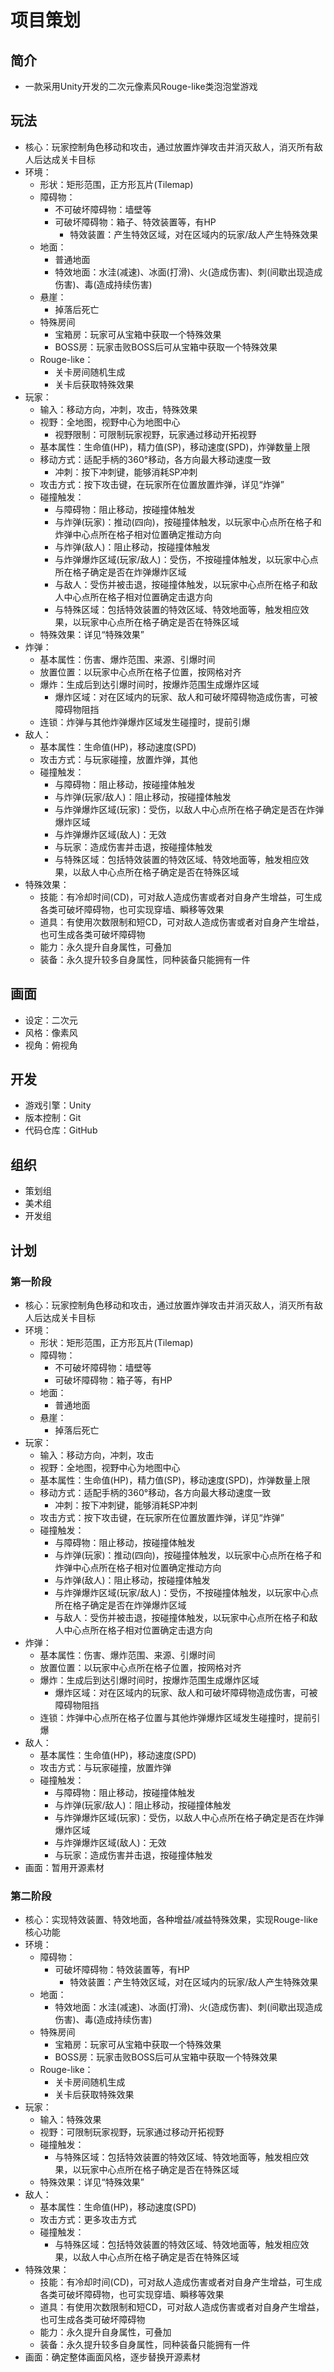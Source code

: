 # 项目策划

## 简介

- 一款采用Unity开发的二次元像素风Rouge-like类泡泡堂游戏

## 玩法

- 核心：玩家控制角色移动和攻击，通过放置炸弹攻击并消灭敌人，消灭所有敌人后达成关卡目标
- 环境：
  - 形状：矩形范围，正方形瓦片(Tilemap)
  - 障碍物：
    - 不可破坏障碍物：墙壁等
    - 可破坏障碍物：箱子、特效装置等，有HP
      - 特效装置：产生特效区域，对在区域内的玩家/敌人产生特殊效果
  - 地面：
    - 普通地面
    - 特效地面：水洼(减速)、冰面(打滑)、火(造成伤害)、刺(间歇出现造成伤害)、毒(造成持续伤害)
  - 悬崖：
    - 掉落后死亡
  - 特殊房间
    - 宝箱房：玩家可从宝箱中获取一个特殊效果
    - BOSS房：玩家击败BOSS后可从宝箱中获取一个特殊效果
  - Rouge-like：
    - 关卡房间随机生成
    - 关卡后获取特殊效果
- 玩家：
  - 输入：移动方向，冲刺，攻击，特殊效果
  - 视野：全地图，视野中心为地图中心
    - 视野限制：可限制玩家视野，玩家通过移动开拓视野
  - 基本属性：生命值(HP)，精力值(SP)，移动速度(SPD)，炸弹数量上限
  - 移动方式：适配手柄的360°移动，各方向最大移动速度一致
    - 冲刺：按下冲刺键，能够消耗SP冲刺
  - 攻击方式：按下攻击键，在玩家所在位置放置炸弹，详见“炸弹”
  - 碰撞触发：
    - 与障碍物：阻止移动，按碰撞体触发
    - 与炸弹(玩家)：推动(四向)，按碰撞体触发，以玩家中心点所在格子和炸弹中心点所在格子相对位置确定推动方向
    - 与炸弹(敌人)：阻止移动，按碰撞体触发
    - 与炸弹爆炸区域(玩家/敌人)：受伤，不按碰撞体触发，以玩家中心点所在格子确定是否在炸弹爆炸区域
    - 与敌人：受伤并被击退，按碰撞体触发，以玩家中心点所在格子和敌人中心点所在格子相对位置确定击退方向
    - 与特殊区域：包括特效装置的特效区域、特效地面等，触发相应效果，以玩家中心点所在格子确定是否在特殊区域
  - 特殊效果：详见“特殊效果”
- 炸弹：
  - 基本属性：伤害、爆炸范围、来源、引爆时间
  - 放置位置：以玩家中心点所在格子位置，按网格对齐
  - 爆炸：生成后到达引爆时间时，按爆炸范围生成爆炸区域
    - 爆炸区域：对在区域内的玩家、敌人和可破坏障碍物造成伤害，可被障碍物阻挡
  - 连锁：炸弹与其他炸弹爆炸区域发生碰撞时，提前引爆
- 敌人：
  - 基本属性：生命值(HP)，移动速度(SPD)
  - 攻击方式：与玩家碰撞，放置炸弹，其他
  - 碰撞触发：
    - 与障碍物：阻止移动，按碰撞体触发
    - 与炸弹(玩家/敌人)：阻止移动，按碰撞体触发
    - 与炸弹爆炸区域(玩家)：受伤，以敌人中心点所在格子确定是否在炸弹爆炸区域
    - 与炸弹爆炸区域(敌人)：无效
    - 与玩家：造成伤害并击退，按碰撞体触发
    - 与特殊区域：包括特效装置的特效区域、特效地面等，触发相应效果，以敌人中心点所在格子确定是否在特殊区域
- 特殊效果：
  - 技能：有冷却时间(CD)，可对敌人造成伤害或者对自身产生增益，可生成各类可破坏障碍物，也可实现穿墙、瞬移等效果
  - 道具：有使用次数限制和短CD，可对敌人造成伤害或者对自身产生增益，也可生成各类可破坏障碍物
  - 能力：永久提升自身属性，可叠加
  - 装备：永久提升较多自身属性，同种装备只能拥有一件

## 画面

- 设定：二次元
- 风格：像素风
- 视角：俯视角

## 开发

- 游戏引擎：Unity
- 版本控制：Git
- 代码仓库：GitHub

## 组织

- 策划组
- 美术组
- 开发组

## 计划

### 第一阶段

- 核心：玩家控制角色移动和攻击，通过放置炸弹攻击并消灭敌人，消灭所有敌人后达成关卡目标
- 环境：
  - 形状：矩形范围，正方形瓦片(Tilemap)
  - 障碍物：
    - 不可破坏障碍物：墙壁等
    - 可破坏障碍物：箱子等，有HP
  - 地面：
    - 普通地面
  - 悬崖：
    - 掉落后死亡
- 玩家：
  - 输入：移动方向，冲刺，攻击
  - 视野：全地图，视野中心为地图中心
  - 基本属性：生命值(HP)，精力值(SP)，移动速度(SPD)，炸弹数量上限
  - 移动方式：适配手柄的360°移动，各方向最大移动速度一致
    - 冲刺：按下冲刺键，能够消耗SP冲刺
  - 攻击方式：按下攻击键，在玩家所在位置放置炸弹，详见“炸弹”
  - 碰撞触发：
    - 与障碍物：阻止移动，按碰撞体触发
    - 与炸弹(玩家)：推动(四向)，按碰撞体触发，以玩家中心点所在格子和炸弹中心点所在格子相对位置确定推动方向
    - 与炸弹(敌人)：阻止移动，按碰撞体触发
    - 与炸弹爆炸区域(玩家/敌人)：受伤，不按碰撞体触发，以玩家中心点所在格子确定是否在炸弹爆炸区域
    - 与敌人：受伤并被击退，按碰撞体触发，以玩家中心点所在格子和敌人中心点所在格子相对位置确定击退方向
- 炸弹：
  - 基本属性：伤害、爆炸范围、来源、引爆时间
  - 放置位置：以玩家中心点所在格子位置，按网格对齐
  - 爆炸：生成后到达引爆时间时，按爆炸范围生成爆炸区域
    - 爆炸区域：对在区域内的玩家、敌人和可破坏障碍物造成伤害，可被障碍物阻挡
  - 连锁：炸弹中心点所在格子位置与其他炸弹爆炸区域发生碰撞时，提前引爆
- 敌人：
  - 基本属性：生命值(HP)，移动速度(SPD)
  - 攻击方式：与玩家碰撞，放置炸弹
  - 碰撞触发：
    - 与障碍物：阻止移动，按碰撞体触发
    - 与炸弹(玩家/敌人)：阻止移动，按碰撞体触发
    - 与炸弹爆炸区域(玩家)：受伤，以敌人中心点所在格子确定是否在炸弹爆炸区域
    - 与炸弹爆炸区域(敌人)：无效
    - 与玩家：造成伤害并击退，按碰撞体触发
- 画面：暂用开源素材

### 第二阶段

- 核心：实现特效装置、特效地面，各种增益/减益特殊效果，实现Rouge-like核心功能
- 环境：
  - 障碍物：
    - 可破坏障碍物：特效装置等，有HP
      - 特效装置：产生特效区域，对在区域内的玩家/敌人产生特殊效果
  - 地面：
    - 特效地面：水洼(减速)、冰面(打滑)、火(造成伤害)、刺(间歇出现造成伤害)、毒(造成持续伤害)
  - 特殊房间
    - 宝箱房：玩家可从宝箱中获取一个特殊效果
    - BOSS房：玩家击败BOSS后可从宝箱中获取一个特殊效果
  - Rouge-like：
    - 关卡房间随机生成
    - 关卡后获取特殊效果
- 玩家：
  - 输入：特殊效果
  - 视野：可限制玩家视野，玩家通过移动开拓视野
  - 碰撞触发：
    - 与特殊区域：包括特效装置的特效区域、特效地面等，触发相应效果，以玩家中心点所在格子确定是否在特殊区域
  - 特殊效果：详见“特殊效果”
- 敌人：
  - 基本属性：生命值(HP)，移动速度(SPD)
  - 攻击方式：更多攻击方式
  - 碰撞触发：
    - 与特殊区域：包括特效装置的特效区域、特效地面等，触发相应效果，以敌人中心点所在格子确定是否在特殊区域
- 特殊效果：
  - 技能：有冷却时间(CD)，可对敌人造成伤害或者对自身产生增益，可生成各类可破坏障碍物，也可实现穿墙、瞬移等效果
  - 道具：有使用次数限制和短CD，可对敌人造成伤害或者对自身产生增益，也可生成各类可破坏障碍物
  - 能力：永久提升自身属性，可叠加
  - 装备：永久提升较多自身属性，同种装备只能拥有一件
- 画面：确定整体画面风格，逐步替换开源素材
